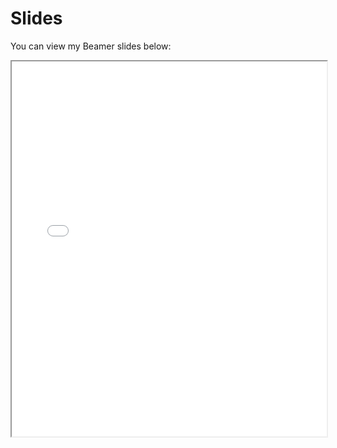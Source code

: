 # Slides

You can view my Beamer slides below:

<!--<embed src="Slides/Office_Slides_BrainHack.pdf" width="100%" height="600px" type="pdf"> -->
<iframe src="slides.pdf" width="100%" height="600px" type="application/pdf"></iframe>

